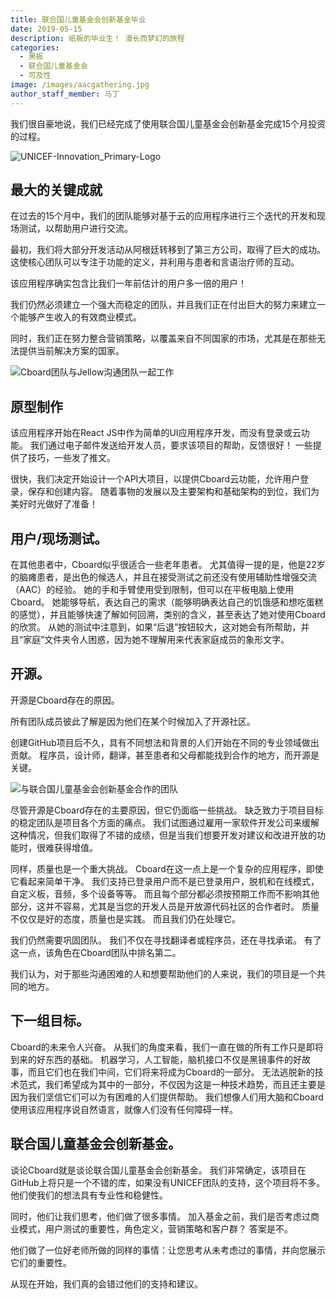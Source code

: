 ```yaml
---
title: 联合国儿童基金会创新基金毕业
date: 2019-05-15
description: 纸板的毕业生！ 漫长而梦幻的旅程
categories:
  - 黑板
  - 联合国儿童基金会
  - 可及性
image: /images/aacgathering.jpg
author_staff_member: 马丁
---
```

我们很自豪地说，我们已经完成了使用联合国儿童基金会创新基金完成15个月投资的过程。

![UNICEF-Innovation_Primary-Logo](/images/UNICEF-Innovation_Primary-Logo.png)

## 最大的关键成就
在过去的15个月中，我们的团队能够对基于云的应用程序进行三个迭代的开发和现场测试，以帮助用户进行交流。

最初，我们将大部分开发活动从阿根廷转移到了第三方公司，取得了巨大的成功。 这使核心团队可以专注于功能的定义，并利用与患者和言语治疗师的互动。

该应用程序确实包含比我们一年前估计的用户多一倍的用户！

我们仍然必须建立一个强大而稳定的团队，并且我们正在付出巨大的努力来建立一个能够产生收入的有效商业模式。

同时，我们正在努力整合营销策略，以覆盖来自不同国家的市场，尤其是在那些无法提供当前解决方案的国家。

![Cboard团队与Jellow沟通团队一起工作 ](/images/aacgathering3.jpg)

## 原型制作
该应用程序开始在React JS中作为简单的UI应用程序开发，而没有登录或云功能。 我们通过电子邮件发送给开发人员，要求该项目的帮助，反馈很好！ 一些提供了技巧，一些发了推文。

很快，我们决定开始设计一个API大项目，以提供Cboard云功能，允许用户登录，保存和创建内容。 随着事物的发展以及主要架构和基础架构的到位，我们为美好时光做好了准备！

## 用户/现场测试。
在其他患者中，Cboard似乎很适合一些老年患者。 尤其值得一提的是，他是22岁的脑瘫患者，是出色的候选人，并且在接受测试之前还没有使用辅助性增强交流（AAC）的经验。 她的手和手臂使用受到限制，但可以在平板电脑上使用Cboard。 她能够导航，表达自己的需求（能够明确表达自己的饥饿感和想吃蛋糕的感觉），并且能够快速了解如何回溯，类别的含义，甚至表达了她对使用Cboard的欣赏。 从她的测试中注意到，如果“后退”按钮较大，这对她会有所帮助，并且“家庭”文件夹令人困惑，因为她不理解用来代表家庭成员的象形文字。

## 开源。
开源是Cboard存在的原因。

所有团队成员彼此了解是因为他们在某个时候加入了开源社区。

创建GitHub项目后不久，具有不同想法和背景的人们开始在不同的专业领域做出贡献。 程序员，设计师，翻译，甚至患者和父母都能找到合作的地方，而开源是关键。

![与联合国儿童基金会创新基金合作的团队](/images/aacgathering2.jpg)

尽管开源是Cboard存在的主要原因，但它仍面临一些挑战。 缺乏致力于项目目标的稳定团队是项目各个方面的痛点。 我们试图通过雇用一家软件开发公司来缓解这种情况，但我们取得了不错的成绩，但是当我们想要开发对建议和改进开放的功能时，很难获得增值。

同样，质量也是一个重大挑战。 Cboard在这一点上是一个复杂的应用程序，即使它看起来简单干净。 我们支持已登录用户而不是已登录用户，脱机和在线模式，自定义板，音频，多个设备等等。 而且每个部分都必须按预期工作而不影响其他部分，这并不容易，尤其是当您的开发人员是开放源代码社区的合作者时。 质量不仅仅是好的态度，质量也是实践。 而且我们仍在处理它。

我们仍然需要巩固团队。 我们不仅在寻找翻译者或程序员，还在寻找承诺。 有了这一点，该角色在Cboard团队中排名第二。

我们认为，对于那些沟通困难的人和想要帮助他们的人来说，我们的项目是一个共同的地方。

## 下一组目标。
Cboard的未来令人兴奋。 从我们的角度来看，我们一直在做的所有工作只是即将到来的好东西的基础。 机器学习，人工智能，脑机接口不仅是黑镜事件的好故事，而且它们也在我们中间，它们将来将成为Cboard的一部分。 无法逃脱新的技术范式，我们希望成为其中的一部分，不仅因为这是一种技术趋势，而且还主要是因为我们坚信它们可以为有困难的人们提供帮助。 我们想像人们用大脑和Cboard使用该应用程序说自然语言，就像人们没有任何障碍一样。

## 联合国儿童基金会创新基金。
谈论Cboard就是谈论联合国儿童基金会创新基金。 我们非常确定，该项目在GitHub上将只是一个不错的库，如果没有UNICEF团队的支持，这个项目将不多。 他们使我们的想法具有专业性和稳健性。

同时，他们让我们思考，他们做了很多事情。 加入基金之前，我们是否考虑过商业模式，用户测试的重要性，角色定义，营销策略和客户群？ 答案是不。

他们做了一位好老师所做的同样的事情：让您思考从未考虑过的事情，并向您展示它们的重要性。

从现在开始，我们真的会错过他们的支持和建议。 
